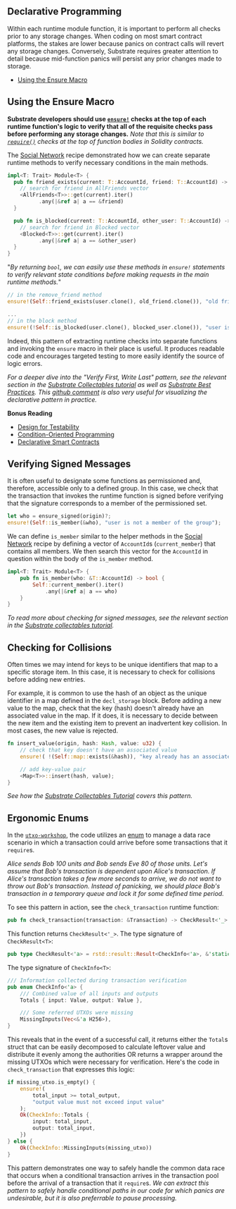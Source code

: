 ## Declarative Programming <a name = "declarative"></a>

Within each runtime module function, it is important to perform all checks prior to any storage changes. When coding on most smart contract platforms, the stakes are lower because panics on contract calls will revert any storage changes. Conversely, Substrate requires greater attention to detail because mid-function panics will persist any prior changes made to storage.

* [Using the Ensure Macro](#ensure)

## Using the Ensure Macro <a name = "ensure"></a>

**Substrate developers should use [`ensure!`](https://crates.parity.io/srml_support/macro.ensure.html) checks at the top of each runtime function's logic to verify that all of the requisite checks pass before performing any storage changes.** *Note that this is similar to [`require()`](https://ethereum.stackexchange.com/questions/15166/difference-between-require-and-assert-and-the-difference-between-revert-and-thro) checks at the top of function bodies in Solidity contracts.*

The [Social Network](../storage/social.md#naive) recipe demonstrated how we can create separate runtime methods to verify necessary conditions in the main methods.

```rust
impl<T: Trait> Module<T> {
  pub fn friend_exists(current: T::AccountId, friend: T::AccountId) -> bool {
    // search for friend in AllFriends vector
    <AllFriends<T>>::get(current).iter()
		  .any(|&ref a| a == &friend)
  }

  pub fn is_blocked(current: T::AccountId, other_user: T::AccountId) -> bool {
    // search for friend in Blocked vector
    <Blocked<T>>::get(current).iter()
		  .any(|&ref a| a == &other_user)
  }
}
```

"*By returning `bool`, we can easily use these methods in `ensure!` statements to verify relevant state conditions before making requests in the main runtime methods.*"

```rust
// in the remove_friend method
ensure!(Self::friend_exists(user.clone(), old_friend.clone()), "old friend is not a friend");

...
// in the block method
ensure!(!Self::is_blocked(user.clone(), blocked_user.clone()), "user is already blocked");
```

Indeed, this pattern of extracting runtime checks into separate functions and invoking the `ensure` macro in their place is useful. It produces readable code and encourages targeted testing to more easily identify the source of logic errors.

*For a deeper dive into the "Verify First, Write Last" pattern, see the relevant section in the [Substrate Collectables tutorial](https://github.com/shawntabrizi/substrate-collectables-workshop/blob/master/3/buying-a-kitty.md#remember-verify-first-write-last) as well as [Substrate Best Practices](https://docs.substrate.dev/docs/tcr-tutorial-best-practices). This [github comment](https://github.com/shawntabrizi/substrate-collectables-workshop/pull/55#discussion_r258147961) is also very useful for visualizing the declarative pattern in practice.*

**Bonus Reading**
* [Design for Testability](https://blog.nelhage.com/2016/03/design-for-testability/)
* [Condition-Oriented Programming](https://www.parity.io/condition-oriented-programming/)
* [Declarative Smart Contracts](https://www.tokendaily.co/blog/declarative-smart-contracts)

## Verifying Signed Messages <a name = "verify"></a>

It is often useful to designate some functions as permissioned and, therefore, accessible only to a defined group. In this case, we check that the transaction that invokes the runtime function is signed before verifying that the signature corresponds to a member of the permissioned set.

```rust
let who = ensure_signed(origin)?;
ensure!(Self::is_member(&who), "user is not a member of the group");
```

We can define `is_member` similar to the helper methods in the [Social Network](../storage/social.md#naive) recipe by defining a vector of `AccountId`s (`current_member`) that contains all members. We then search this vector for the `AccountId` in question within the body of the `is_member` method.

```rust
impl<T: Trait> Module<T> {
	pub fn is_member(who: &T::AccountId) -> bool {
		Self::current_member().iter()
			.any(|&ref a| a == who)
	}
}
```

*To read more about checking for signed messages, see the relevant section in the [Substrate collectables tutorial](https://shawntabrizi.github.io/substrate-collectables-workshop/#/1/storing-a-value?id=checking-for-a-signed-message).*

## Checking for Collisions <a name = "collide"></a>

Often times we may intend for keys to be unique identifiers that map to a specific storage item. In this case, it is necessary to check for collisions before adding new entries.

For example, it is common to use the hash of an object as the unique identifier in a map defined in the `decl_storage` block. Before adding a new value to the map, check that the key (hash) doesn't already have an associated value in the map. If it does, it is necessary to decide between the new item and the existing item to prevent an inadvertent key collision. In most cases, the new value is rejected.

```rust
fn insert_value(origin, hash: Hash, value: u32) {
    // check that key doesn't have an associated value
    ensure!( !(Self::map::exists(&hash)), "key already has an associated value" );

    // add key-value pair
    <Map<T>>::insert(hash, value);
}
```

*See how the [Substrate Collectables Tutorial](https://shawntabrizi.com/substrate-collectables-workshop/#/2/generating-random-data?id=checking-for-collision) covers this pattern.*

## Ergonomic Enums <a name = "enums"></a>

In the [`utxo-workshop`](https://github.com/nczhu/utxo-workshop), the code utilizes an [enum](https://doc.rust-lang.org/rust-by-example/custom_types/enum.html) to manage a data race scenario in which a transaction could arrive before some transactions that it `require`s. 

*Alice sends Bob 100 units and Bob sends Eve 80 of those units. Let's assume that Bob's transaction is dependent upon Alice's transaction. If Alice's transaction takes a few more seconds to arrive, we do not want to throw out Bob's transaction. Instead of panicking, we should place Bob's transaction in a temporary queue and lock it for some defined time period.*

To see this pattern in action, see the `check_transaction` runtime function:

```rust
pub fn check_transaction(transaction: &Transaction) -> CheckResult<'_>
```

This function  returns `CheckResult<'_>`. The type signature of `CheckResult<T>`:

```rust
pub type CheckResult<'a> = rstd::result::Result<CheckInfo<'a>, &'static str>;
```

The type signature of `CheckInfo<T>`:

```rust
/// Information collected during transaction verification
pub enum CheckInfo<'a> {
    /// Combined value of all inputs and outputs
    Totals { input: Value, output: Value },

    /// Some referred UTXOs were missing
    MissingInputs(Vec<&'a H256>),
}
```

This reveals that in the event of a successful call, it returns either the `Total`s struct that can be easily decomposed to calculate leftover value and distribute it evenly among the authorities OR returns a wrapper around the missing UTXOs which were necessary for verification. Here's the code in `check_transaction` that expresses this logic:

```rust
if missing_utxo.is_empty() {
    ensure!(
        total_input >= total_output,
        "output value must not exceed input value"
    );
    Ok(CheckInfo::Totals {
        input: total_input,
        output: total_input,
    })
} else {
    Ok(CheckInfo::MissingInputs(missing_utxo))
}
```

This pattern demonstrates one way to safely handle the common data race that occurs when a conditional transaction arrives in the transaction pool before the arrival of a transaction that it `require`s. *We can extract this pattern to safely handle conditional paths in our code for which panics are undesirable, but it is also preferrable to pause processing.*